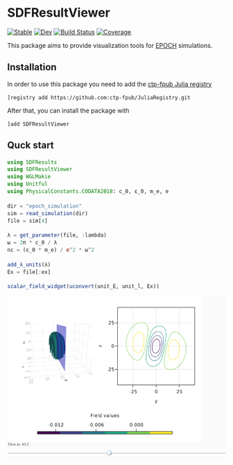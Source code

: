 # SDFResultViewer

[![Stable](https://img.shields.io/badge/docs-stable-blue.svg)](https://ctp-fpub.github.io/SDFResultViewer.jl/stable)
[![Dev](https://img.shields.io/badge/docs-dev-blue.svg)](https://ctp-fpub.github.io/SDFResultViewer.jl/dev)
[![Build Status](https://github.com/ctp-fpub/SDFResultViewer.jl/workflows/CI/badge.svg)](https://github.com/ctp-fpub/SDFResultViewer.jl/actions)
[![Coverage](https://codecov.io/gh/ctp-fpub/SDFResultViewer.jl/branch/master/graph/badge.svg)](https://codecov.io/gh/ctp-fpub/SDFResultViewer.jl)

This package aims to provide visualization tools for [EPOCH](https://cfsa-pmw.warwick.ac.uk/mediawiki/index.php/EPOCH:FAQ) simulations.

## Installation

In order to use this package you need to add the [ctp-fpub Julia registry](https://github.com/ctp-fpub/JuliaRegistry)
```
]registry add https://github.com:ctp-fpub/JuliaRegistry.git
```

After that, you can install the package with
```
]add SDFResultViewer
```

## Quck start

```julia
using SDFResults
using SDFResultViewer
using WGLMakie
using Unitful
using PhysicalConstants.CODATA2018: c_0, ε_0, m_e, e

dir = "epoch_simulation"
sim = read_simulation(dir)
file = sim[4]

λ = get_parameter(file, :lambda)
ω = 2π * c_0 / λ
nc = (ε_0 * m_e) / e^2 * ω^2

add_λ_units(λ)
Ex = file[:ex]

scalar_field_widget(uconvert(unit_E, unit_l, Ex))
```

![widget](assets/widget.png)
